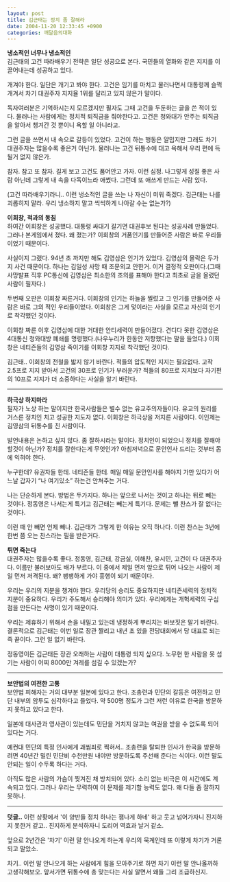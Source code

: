 ```yaml
---
layout: post
title: 김근태는 정치 좀 잘해라
date: 2004-11-20 12:33:45 +0900
categories: 깨달음의대화
---
```

**냉소적인 너무나 냉소적인**   
김근태의 고건 따라배우기 전략은 일단 성공으로 본다. 국민들의 열화와 같은 지지를 이끌어내는데 성공하고 있다.    
  
개겨야 한다. 일단은 개기고 봐야 한다. 고건은 임기를 마치고 물러나면서 대통령께 슬쩍 개겨서 차기 대권주자 지지율 1위를 달리고 있지 않은가 말이다. 
  
  
독자여러분은 기억하시는지 모르겠지만 필자도 그때 고건을 두둔하는 글을 쓴 적이 있다. 물러나는 사람에게는 정치적 퇴직금을 줘야한다고. 고건은 청와대가 안주는 퇴직금을 알아서 챙겨간 것 뿐이니 욕할 일 아니라고.    
  
그런 글을 쓰면서 내 속으로 갈등이 있었다. 고건이 하는 행동은 얄밉지만 그래도 차기 대권주자는 많을수록 좋은거 아닌가. 물러나는 고건 뒤통수에 대고 욕해서 우리 편에 득될거 없지 않은가. 
  
  
참자. 참고 또 참자. 길게 보고 고건도 품어안고 가자. 이런 심정. 나그렇게 성질 좋은 사람 아닌데 그렇게 내 속을 다독이느라 애썼다. 그런데 또 애쓰게 만드는 사람 있다.    
  
(고건 따라배우기라니.. 이런 냉소적인 글을 쓰는 나 자신이 미워 죽겠다. 김근태는 나를 괴롭히지 말라. 우리 냉소하지 말고 씩씩하게 나아갈 수는 없는가?)    
  
**이회창, 적과의 동침**   
하여간 이회창은 성공했다. 대통령 싸대기 갈기면 대권후보 된다는 성공사례 만들었다. 그러나 본게임에서 졌다. 왜 졌는가? 이회창의 거품인기를 만들어준 사람은 바로 우리들이었기 때문이다.    
  
사실이지 그랬다. 94년 초 까지만 해도 김영삼은 인기가 있었다. 김영삼의 몰락은 두가지 사건 때문이다. 하나는 김일성 사망 때 조문외교 안한거. 이거 결정적 오판이다.(그때 사망발표 직후 PC통신에 김영삼은 최소한의 조의를 표해야 한다고 최초로 글을 올렸던 사람이 필자다.)    
  
두번째 오판은 이회창 짜른거다. 이회창의 인기는 하늘을 찔렀고 그 인기를 만들어준 사람은 바로 그의 적인 우리들이었다. 이회창은 그게 덫이라는 사실을 모르고 자신의 인기로 착각했던 것이다. 
  
  
이회창 짜른 이후 김영삼에 대한 거대한 안티세력이 만들어졌다. 견디다 못한 김영삼은 4대통신 청와대방 폐쇄를 명령했다.(나우누리가 한동안 저항했다는 말을 들었다.) 이회창은 네티즌들의 김영삼 죽이기를 이회창 지지로 착각했던 것이다.    
  
김근태.. 이회창의 전철을 밟지 않기 바란다. 적들의 압도적인 지지는 필요없다. 고작 2.5프로 지지 받아서 고건의 30프로 인기가 부러운가? 적들의 80프로 지지보다 자기편의 10프로 지지가 더 소중하다는 사실을 알기 바란다.   
****   
**하극상 하지마라**   
필자가 노상 하는 말이지만 한국사람들은 별수 없는 유교주의자들이다. 유교의 원리를 거스른 정치인 치고 성공한 지도자 없다. 이회창은 하극상을 저지른 사람이다. 이인제는 김영삼의 뒤통수를 친 사람이다.    
  
발언내용은 논하고 싶지 않다. 좀 잘하시라는 말이다. 정치인이 되었으니 정치를 잘해야 할것이 아닌가? 정치를 잘한다는게 무엇인가? 아침저녁으로 문안인사 드리는 것부터 몸에 익혀야 한다.    
  
누구한데? 유권자들 한테. 네티즌들 한테. 매일 매일 문안인사를 해야지 가만 있다가 어느날 갑자기 “나 여기있소” 하는건 안쳐주는 거다. 
  
  
나는 단순하게 본다. 방법은 두가지다. 하나는 앞으로 나서는 것이고 하나는 뒤로 빼는 것이다. 정동영은 나서는게 특기고 김근태는 빼는게 특기다. 문제는 뺄 찬스가 잘 없다는 것이다.    
  
이런 때 안 빼면 언제 빼나. 김근태가 그렇게 한 이유는 오직 하나다. 이런 찬스는 3년에 한번 쯤 오는 찬스라는 필을 받은거다.    
  
**튀면 죽는다**   
대권주자는 많을수록 좋다. 정동영, 김근태, 강금실, 이해찬, 유시민, 고건이 다 대권주자다. 이름만 불러보아도 배가 부르다. 이 중에서 제일 먼저 앞으로 튀어 나오는 사람이 제일 먼저 저격된다. 왜? 팽팽하게 가야 흥행이 되기 때문이다. 
  
  
우리는 우리의 지분을 챙겨야 한다. 우리당의 승리도 중요하지만 네티즌세력의 정치적 지분이 중요하다. 우리가 주도해서 승리해야 의미가 있다. 우리에게는 개혁세력의 구심점을 만든다는 사명이 있기 때문이다.    
  
우리는 제휴하기 위해서 손을 내밀고 있는데 냉정하게 뿌리치는 바보짓은 말기 바란다. 결론적으로 김근태는 이번 일로 장관 짤리고 내년 초 있을 전당대회에서 당 대표로 되는 즉 끝이다. 그런 일 없기 바란다.    
  
정동영이든 김근태든 장관 오래하는 사람이 대통령 되지 싶으다. 노무현 한 사람을 못 섬기는 사람이 어찌 8000만 겨레를 섬길 수 있겠는가? 

    
  
  
****   
**보안법의 여전한 고통**   
보안법 피해자는 거의 대부분 일본에 있다고 한다. 조총련과 민단의 갈등은 여전하고 민단 내부의 암투도 심각하다고 들었다. 약 500명 정도가 그런 저런 이유로 한국을 방문하지 못하고 있다고 한다.    
  
일본에 대사관과 영사관이 있는데도 민단을 거치지 않고는 여권을 받을 수 없도록 되어 있다는 거다.    
  
예컨대 민단의 특정 인사에게 괘씸죄로 찍혀서.. 조총련을 탈퇴한 인사가 한국을 방문하려면 40년간 밀린 민단비 수천만원 내야만 방문하도록 주선해 준다는 식이다. 이런 말도 안되는 일이 수두록 하다는 거다. 
  
  
아직도 많은 사람의 가슴이 찢겨진 채 방치되어 있다. 소리 없는 비극은 이 시간에도 계속되고 있다. 그러나 우리는 무력하여 이 문제를 제기할 능력도 없다. 왜 다들 좀 잘하지 못하나. 

    
  
  
****   
**덧글..** 이런 상황에서 '이 양반들 정치 하나는 잼나게 하네' 하고 웃고 넘어가자니 진지하지 못한거 같고.. 진지하게 분석하자니 도리어 역효과 날거 같소.    
  
앞으로 2년간은 '차기' 이런 말 안나오게 하는게 우리의 묵계인데 또 이렇게 차기가 거론되고 말았소.    
  
차기.. 이런 말 안나오게 하는 사람에게 힘을 모아주기로 하면 차기 이런 말 안나올까하고생각해보오. 앞서가면 뒤통수에 총 맞는다는 사실 알면서 왜들 그리 조급하신지.